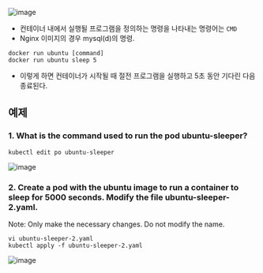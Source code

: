 ![image](https://user-images.githubusercontent.com/81672260/169467857-5c6c397e-4103-4b02-afbd-3883dcc19bc9.png)

- 컨테이너 내에서 실행될 프로그램을 정의하는 명령을 나타내는 명령어는 `CMD` 
- Nginx 이미지의 경우 mysql(d)의 명령.

```
docker run ubuntu [command]
docker run ubuntu sleep 5
```

- 이렇게 하면 컨테이너가 시작될 때 절전 프로그램을 실행하고 5초 동안 기다린 다음 종료된다.

## 예제

### 1. What is the command used to run the pod ubuntu-sleeper?

```
kubectl edit po ubuntu-sleeper
```

![image](https://user-images.githubusercontent.com/81672260/169726240-d00feae7-5b99-4b92-9b65-d422baf344c9.png)


### 2. Create a pod with the ubuntu image to run a container to sleep for 5000 seconds. Modify the file ubuntu-sleeper-2.yaml.
Note: Only make the necessary changes. Do not modify the name.

```
vi ubuntu-sleeper-2.yaml
kubectl apply -f ubuntu-sleeper-2.yaml
```

![image](https://user-images.githubusercontent.com/81672260/169726682-cd9ecdcf-ebd5-40e2-967d-c19205d02010.png)

